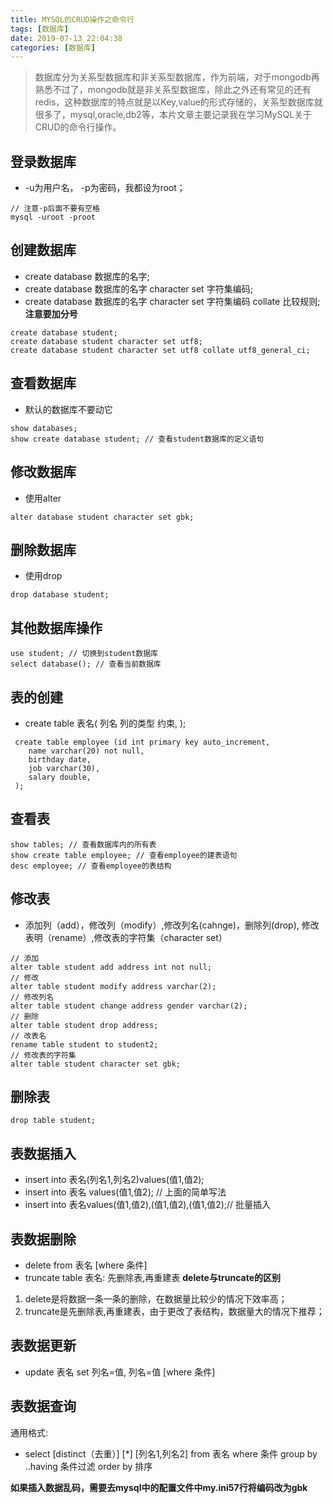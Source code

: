 ```yaml
---
title: MYSQL的CRUD操作之命令行
tags: [数据库]
date: 2019-07-13 22:04:38
categories: [数据库]
---
```

> 数据库分为关系型数据库和非关系型数据库，作为前端，对于mongodb再熟悉不过了，mongodb就是非关系型数据库，除此之外还有常见的还有redis，这种数据库的特点就是以Key,value的形式存储的，关系型数据库就很多了，mysql,oracle,db2等，本片文章主要记录我在学习MySQL关于CRUD的命令行操作。

<!-- more -->
## 登录数据库
* -u为用户名， -p为密码，我都设为root；
```
// 注意-p后面不要有空格
mysql -uroot -proot
```
## 创建数据库
* create database 数据库的名字;
* create database 数据库的名字 character set 字符集编码; 
* create database 数据库的名字 character set 字符集编码 collate 比较规则;
**注意要加分号**
```
create database student;
create database student character set utf8;
create database student character set utf8 collate utf8_general_ci;
```
## 查看数据库
* 默认的数据库不要动它
```
show databases;
show create database student; // 查看student数据库的定义语句
```
## 修改数据库
* 使用alter
```
alter database student character set gbk;
```
## 删除数据库
* 使用drop
```
drop database student;
```
## 其他数据库操作
```
use student; // 切换到student数据库
select database(); // 查看当前数据库
```
## 表的创建
* create table 表名(
    列名 列的类型 约束,
);
```
 create table employee (id int primary key auto_increment,
    name varchar(20) not null,
    birthday date,
    job varchar(30),
    salary double,
 );
```
## 查看表
```
show tables; // 查看数据库内的所有表
show create table employee; // 查看employee的建表语句
desc employee; // 查看employee的表结构
```
## 修改表
* 添加列（add），修改列（modify）,修改列名(cahnge)，删除列(drop), 修改表明（rename）,修改表的字符集（character set）
```
// 添加
alter table student add address int not null;
// 修改
alter table student modify address varchar(2);
// 修改列名
alter table student change address gender varchar(2);
// 删除
alter table student drop address;
// 改表名
rename table student to student2;
// 修改表的字符集
alter table student character set gbk;
```
## 删除表
```
drop table student;
```
## 表数据插入
* insert into 表名(列名1,列名2)values(值1,值2);
* insert into 表名 values(值1,值2); // 上面的简单写法
* insert into 表名values(值1,值2),(值1,值2),(值1,值2);// 批量插入

## 表数据删除
* delete from 表名 [where 条件]
* truncate table 表名: 先删除表,再重建表
**delete与truncate的区别**
1. delete是将数据一条一条的删除，在数据量比较少的情况下效率高；
2. truncate是先删除表,再重建表，由于更改了表结构，数据量大的情况下推荐；

## 表数据更新
* update 表名 set 列名=值, 列名=值 [where 条件]

## 表数据查询
通用格式: 
* select [distinct（去重）] [*] [列名1,列名2] from 表名 where 条件 group by ..having 条件过滤 order by 排序

**如果插入数据乱码，需要去mysql中的配置文件中my.ini57行将编码改为gbk**
